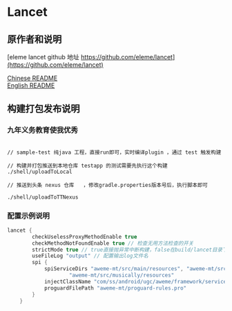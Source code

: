 # Lancet

## 原作者和说明

[eleme lancet github 地址 https://github.com/eleme/lancet](https://github.com/eleme/lancet)   

[Chinese README](README_zh.md)   
[English README](README_en.md)


## 构建打包发布说明

### 九年义务教育使我优秀

```shell

// sample-test 纯java 工程，直接run即可，实时编译plugin ，通过 test 触发构建

// 构建并打包推送到本地仓库 testapp 的测试需要先执行这个构建
./shell/uploadToLocal

// 推送到头条 nexus 仓库   ，修改gradle.properties版本号后，执行脚本即可

./shell/uploadToTTNexus

```
 
 ### 配置示例说明
 
 ```gradle
 lancet {
         checkUselessProxyMethodEnable true
         checkMethodNotFoundEnable true // 检查无用方法检查的开关
         strictMode true // true直接抛异常中断构建，false在build/lancet目录下输出error log
         useFileLog "output" // 配置输出log文件名
         spi {
             spiServiceDirs "aweme-mt/src/main/resources", "aweme-mt/src/i18n/resources",
                     "aweme-mt/src/musically/resources"
             injectClassName "com/ss/android/ugc/aweme/framework/services/ConfigLoader"
             proguardFilePath "aweme-mt/proguard-rules.pro"
         }
     }
 ```     